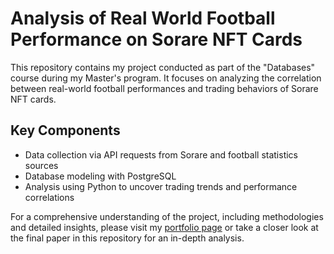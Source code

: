 # Analysis of Real World Football Performance on Sorare NFT Cards

This repository contains my project conducted as part of the "Databases" course during my Master's program. It focuses on analyzing the correlation between real-world football performances and trading behaviors of Sorare NFT cards.

## Key Components
- Data collection via API requests from Sorare and football statistics sources
- Database modeling with PostgreSQL
- Analysis using Python to uncover trading trends and performance correlations

For a comprehensive understanding of the project, including methodologies and detailed insights, please visit my [portfolio page](https://www.tuncpolat.dev//projects/analysis-sorare-nft-cards) or take a closer look at the final paper in this repository for an in-depth analysis.
